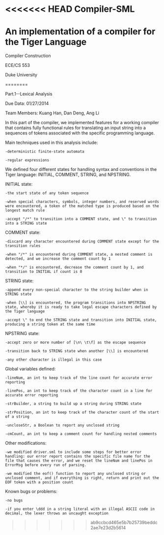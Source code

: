 <<<<<<< HEAD
Compiler-SML
============

An implementation of a compiler for the Tiger Language
=======
Compiler Construction

ECE/CS 553

Duke University

========

Part.1--Lexical Analysis

Due Data: 01/27/2014

Team Members: Kuang Han, Dan Deng, Ang Li

In this part of the compiler, we implemented features for a working compiler that contains fully functional rules for translating an input string into a sequences of tokens associated with the specific programming language.

Main techniques used in this analysis include:

	-deterministic finite-state automata

	-regular expressions


We defined four different states for handling syntax and conventions in the Tiger language: INITIAL, COMMENT, STRING, and NPSTRING.

INITIAL state:

	-the start state of any token sequence

	-when special characters, symbols, integer numbers, and reserved words were encountered, a token of the matched type is produced based on the longest match rule

	-accept "/*" to transition into a COMMENT state, and \" to transition into a STRING state

COMMENT state:

	-discard any character encountered during COMMENT state except for the transition rules

	-when "/*" is encountered during COMMENT state, a nested comment is detected, and we increase the comment count by 1

	-when "*/" is encountered, decrease the comment count by 1, and transition to INITIAL if count is 0

STRING state:

	-append every non-special character to the string builder when in STRING state

	-when [\\] is encountered, the program transitions into NPSTRING state, whereby it is ready to take legal escape characters defined by the Tiger language

	-accept \" to end the STRING state and transition into INITIAL state, producing a string token at the same time

NPSTRING state:

	-accept zero or more number of [\n\ \t\f] as the escape sequence

	-transition back to STRING state when another [\\] is encountered

	-any other character is illegal in this case


Global variables defined:

	-lineNum, an int to keep track of the line count for accurate error reporting

	-linePos, an int to keep track of the character count in a line for accurate error reporting

	-strBuilder, a string to build up a string during STRING state

	-strPosition, an int to keep track of the character count of the start of a string

	-uncloseStr, a Boolean to report any unclosed string

	-cmCount, an int to keep a comment count for handling nested comments


Other modifications:

	-we modified driver.sml to include some steps for better error handling: our error report contains the specific file name for the file that causes the error, and we reset the lineNum and linePos in ErrorMsg before every run of parsing.

	-we modified the eof() function to report any unclosed string or unclosed comment, and if everything is right, return and print out the EOF token with a position count

Known bugs or problems:

	-no bugs
	
	-if you enter \ddd in a string literal with an illegal ASCII code in decimal, the lexer throws an uncaught exception 
>>>>>>> ab9ccbcd465e5b7b25739beddc2ae7e23d2b5614

